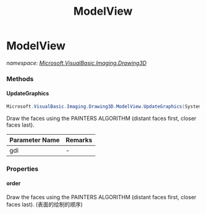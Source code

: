﻿---
title: ModelView
---

# ModelView
_namespace: [Microsoft.VisualBasic.Imaging.Drawing3D](N-Microsoft.VisualBasic.Imaging.Drawing3D.html)_



### Methods

#### UpdateGraphics
```csharp
Microsoft.VisualBasic.Imaging.Drawing3D.ModelView.UpdateGraphics(System.Drawing.Graphics)
```
Draw the faces using the PAINTERS ALGORITHM (distant faces first, closer faces last).

|Parameter Name|Remarks|
|--------------|-------|
|gdi|-|




### Properties

#### order
Draw the faces using the PAINTERS ALGORITHM (distant faces first, closer faces last).
 (表面的绘制的顺序)

